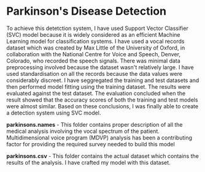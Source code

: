 # Parkinson's Disease Detection
To achieve this detetction system, I have used Support Vector Classifier (SVC) model because it is widely considered as an efficient Machine Learning model for classification systems. I have used a vocal records dataset which was created by Max Little of the University of Oxford, in collaboration with the National Centre for Voice and Speech, Denver, Colorado, who recorded the speech signals. There was minimal data preprocessing involved because the dataset wasn't relatively large. I have used standardisation on all the records because the data values were considerably discreet. I have seggregated the training and test datasets and then performed model fitting using the training dataset. The results were evaluated against the test dataset. The evaluation concluded when the result showed that the accuracy scores of both the training and test models were almost similar. Based on these conclusions, I was finally able to create a detection system using SVC model.

**parkinsons.names** - This folder contains proper description of all the medical analysis involving the vocal spectrum of the patient. Multidimensional voice program (MDVP) analysis has been a contributing factor for providing the required survey needed to build this model

**parkinsons.csv** - This folder contains the actual dataset which contains the results of the analysis. I have crafted my model with this dataset.
